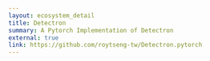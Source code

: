 ```yaml
---
layout: ecosystem_detail
title: Detectron
summary: A Pytorch Implementation of Detectron
external: true
link: https://github.com/roytseng-tw/Detectron.pytorch
---
```

